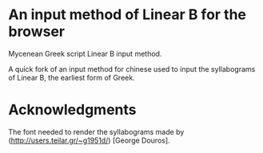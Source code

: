 # An input method of Linear B for the browser
Mycenean Greek script Linear B input method.

A quick fork of an input method for chinese used to input the syllabograms of Linear B, the earliest form of Greek.

# Acknowledgments
The font needed to render the syllabograms made by (http://users.teilar.gr/~g1951d/) [George Douros].
